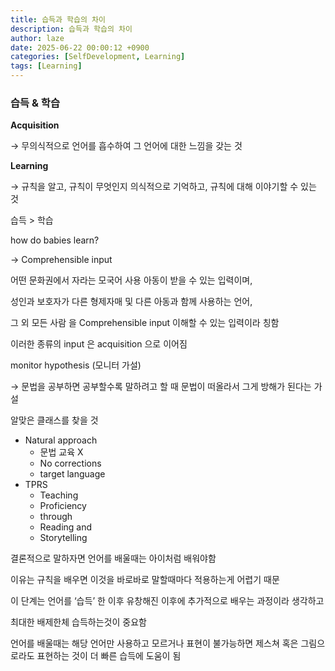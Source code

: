 ```yaml
---
title: 습득과 학습의 차이
description: 습득과 학습의 차이
author: laze
date: 2025-06-22 00:00:12 +0900
categories: [SelfDevelopment, Learning]
tags: [Learning]
---
```

### 습득 & 학습

**Acquisition**

→ 무의식적으로 언어를 흡수하여 그 언어에 대한 느낌을 갖는 것

**Learning**

→ 규칙을 알고, 규칙이 무엇인지 의식적으로 기억하고, 규칙에 대해 이야기할 수 있는 것

습득 > 학습

how do babies learn?

→ Comprehensible input

어떤 문화권에서 자라는 모국어 사용 아동이 받을 수 있는 입력이며,

성인과 보호자가 다른 형제자매 및 다른 아동과 함께 사용하는 언어,

그 외 모든 사람 을 Comprehensible input 이해할 수 있는 입력이라 칭함

이러한 종류의 input 은 acquisition 으로 이어짐

monitor hypothesis (모니터 가설)

→ 문법을 공부하면 공부할수록 말하려고 할 때 문법이 떠올라서 그게 방해가 된다는 가설

알맞은 클래스를 찾을 것

- Natural approach
  - 문법 교육 X
  - No corrections
  - target language
- TPRS
  - Teaching
  - Proficiency
  - through
  - Reading and
  - Storytelling

결론적으로 말하자면 언어를 배울때는 아이처럼 배워야함

이유는 규칙을 배우면 이것을 바로바로 말할때마다 적용하는게 어렵기 때문

이 단계는 언어를 ‘습득’ 한 이후 유창해진 이후에 추가적으로 배우는 과정이라 생각하고

최대한 배제한체 습득하는것이 중요함

언어를 배울때는 해당 언어만 사용하고 모르거나 표현이 불가능하면 제스쳐 혹은 그림으로라도 표현하는 것이 더 빠른 습득에 도움이 됨
